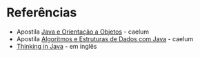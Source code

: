 # Referências

- Apostila [Java e Orientação a Objetos](http://www.caelum.com.br/apostila-java-orientacao-objetos/) - caelum
- Apostila [Algoritmos e Estruturas de Dados com Java](http://www.caelum.com.br/apostila-java-estrutura-dados/) - caelum
- [Thinking in Java](http://www.saeedsh.com/resources/Thinking%20in%20Java%204th%20Ed.pdf) - em inglês
